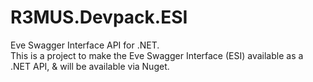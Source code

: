 # R3MUS.Devpack.ESI
Eve Swagger Interface API for .NET.<br/>
This is a project to make the Eve Swagger Interface (ESI) available as a .NET API, & will be available via Nuget.
